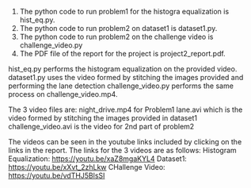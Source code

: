 1. The python code to run problem1 for the histogra equalization is hist_eq.py.
2. The python code to run problem2 on dataset1 is dataset1.py.
3. The python code to run problem2 on the challenge video is challenge_video.py
4. The PDF file of the report for the project is project2_report.pdf.


hist_eq.py performs the histogram equalization on the provided video.
dataset1.py uses the video formed by stitching the images provided and performing the lane detection
challenge_video.py performs the same process on challenge_video.mp4.

The 3 video files are:
night_drive.mp4 for Problem1
lane.avi which is the video formed by stitching the images provided in dataset1
challenge_video.avi is the video for 2nd part of problem2 

The videos can be seen in the youtube links included by clicking on the links in the report.
The links for the 3 videos are as follows:
Histogram Equalization: https://youtu.be/xaZ8mgaKYL4
Dataset1: https://youtu.be/xXvt_2zhLkw
CHallenge Video: https://youtu.be/vdTHJ5BlsSI
